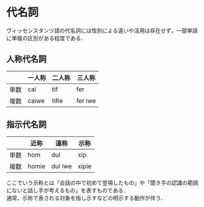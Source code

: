 # 代名詞
ヴィッセンスタンツ語の代名詞には性別による違いや活用は存在せず，一部単語に単複の区別がある程度である．

## 人称代名詞
|      | 一人称 | 二人称 | 三人称  |
|------|--------|--------|---------|
| 単数 | cai    | tif    | fer     |
| 複数 | caiwe  | tifie  | fer iwe |

## 指示代名詞
|      | 近称  | 遠称    | 示称  |
|------|-------|---------|-------|
| 単数 | hom   | dul     | xip   |
| 複数 | homie | dul iwe | xipie |
ここでいう示称とは「会話の中で初めて登場したもの」や「聞き手の認識の範囲にないと話し手が考えるもの」を表すものである．  
通常，示称で表される対象を指し示すなどの明示する動作が伴う．
